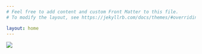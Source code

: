 ```yaml
---
# Feel free to add content and custom Front Matter to this file.
# To modify the layout, see https://jekyllrb.com/docs/themes/#overriding-theme-defaults

layout: home
---
```


<a href="https://info.flagcounter.com/SFSe"><img src="https://s01.flagcounter.com/count2/SFSe/bg_E6FFFF/txt_3E49E6/border_CCCCCC/columns_2/maxflags_12/viewers_0/labels_0/pageviews_1/flags_0/percent_0/" class="img-left" border="0"></a>
